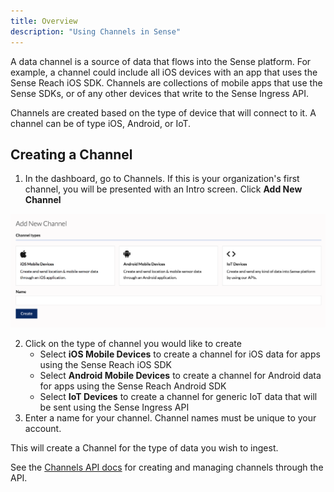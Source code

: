 ```yaml
---
title: Overview
description: "Using Channels in Sense"
---
```


A data channel is a source of data that flows into the Sense platform. For example, a channel could include all iOS devices with an app that uses the Sense Reach iOS SDK. Channels are collections of mobile apps that use the Sense SDKs, or of any other devices that write to the Sense Ingress API.

Channels are created based on the type of device that will connect to it. A channel can be of type iOS, Android, or IoT.


## Creating a Channel

1.  In the dashboard, go to Channels. If this is your organization's first channel, you will be presented with an Intro screen. Click **Add New Channel**


![](./images/add_new_channel.png)

2.  Click on the type of channel you would like to create
    -  Select **iOS Mobile Devices** to create a channel for iOS data for apps using the Sense Reach iOS SDK
    -  Select **Android Mobile Devices** to create a channel for Android data for apps using the Sense Reach Android SDK
    -  Select **IoT Devices** to create a channel for generic IoT data that will be sent using the Sense Ingress API
3.  Enter a name for your channel. Channel names must be unique to your account.

This will create a Channel for the type of data you wish to ingest.

See the [Channels API docs](/apis/sense-api#/) for creating and managing channels through the API.
